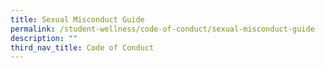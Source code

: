```yaml
---
title: Sexual Misconduct Guide
permalink: /student-wellness/code-of-conduct/sexual-misconduct-guide
description: ""
third_nav_title: Code of Conduct
---
```

